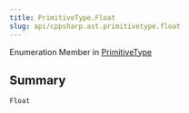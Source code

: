 ```yaml
---
title: PrimitiveType.Float
slug: api/cppsharp.ast.primitivetype.float
---
```

Enumeration Member in [PrimitiveType](/api/cppsharp/ast/primitivetype)

## Summary



```csharp
Float
```

